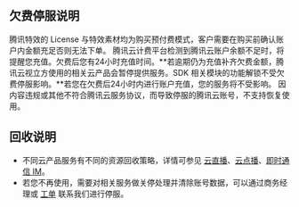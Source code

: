 ## 欠费停服说明
腾讯特效的 License 与特效素材均为购买预付费模式，客户需要在购买前确认账户内金额充足否则无法下单。
腾讯云计费平台检测到腾讯云账户余额不足时，将提醒您充值。欠费后您有24小时充值时间。**若逾期仍为充值补齐欠费金额，腾讯云视立方使用的相关云产品会暂停提供服务。SDK 相关模块的功能解锁不受欠费停服影响。**若您在欠费后24小时内进行账户充值，您的服务将不受影响。
因内容违规或其他不符合腾讯云服务协议，而导致停服的腾讯云账号，不支持恢复使用。

## 回收说明

- 不同云产品服务有不同的资源回收策略，详情可参见 [云直播](https://cloud.tencent.com/document/product/267/32713)、[云点播](https://cloud.tencent.com/document/product/266/14668)、[即时通信 IM](https://cloud.tencent.com/document/product/269/32474)。
- 若您不再使用，需要对相关服务做关停处理并清除账号数据，可以通过商务经理或 [工单](https://console.cloud.tencent.com/workorder/category) 联系我们进行停服。
